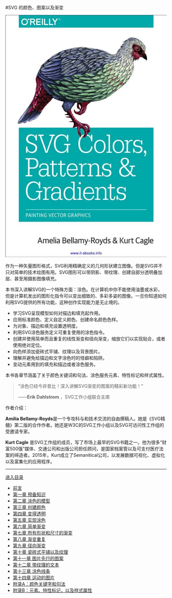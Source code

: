 #SVG 的颜色、图案以及渐变


![](img/cover.jpg?raw=true)


作为一种矢量图形格式，SVG利用精确定义的几何形状建立图像。但是SVG并不只对简单的技术绘图有用。SVG图形可以带阴影、带纹理、创建自部分透明叠加层、甚至用摄影图像填充。

本书深入讲解SVG的一个特殊方面：涂色。在计算机中你不能使用油墨或水彩，但是计算机发出的图形化指令可以变出细致的、多彩多姿的图像。一旦你知道如何利用SVG提供的所有功能，这种创作实现能力是无止境的。

- 学习SVG呈现模型如何对描边和填充起作用。
- 应用标准颜色、定义自定义颜色、创建命名颜色色样。
- 为对象、描边和填充设置透明度。
- 利用SVG涂色服务定义可重复使用的涂色指令。
- 创建并使用简单而且重复的线性渐变和径向渐变，缩放它们以实现贴合，或者使用绝对定位。
- 向色样添加瓷砖式平铺、纹理以及背景图片。
- 理解并避免给描边和文字涂色时的怪癖和陷阱。
- 变动元素用到的填充和描边或者涂色服务。

本书各章节涵盖了关于颜色关键词和句法、涂色服务元素、特性标记和样式属性。

> “涂色已经今非昔比！深入讲解SVG渐变的图案的精彩新功能！”
> 
> ——**Erik Dahlstrom** ，SVG工作小组联合主席

作者介绍：

**Amilia Bellamy-Royds**是一个专攻科与和技术交流的自由撰稿人。她是《SVG精髓》第二版的合作作者。她还是W3C的SVG工作小组以及SVG可访问性工作组的受邀请专家。

**Kurt Cagle** 是SVG工作组的成员，写了市场上最早的SVG书籍之一。他为很多“财富500强”媒体、交通公司和出版公司担任顾问，是国家档案管以及可支付医疗法案的缔造者。2015年，Kurt成立了Semanitical公司，以发展数据可视化、虚拟化以及富集化的应用程序。

------------------

[进入目录](toc.md)

- [前言](0.md)
- [第一章 预备知识](1.md)
- [第二章 涂色的模型](2.md)
- [第三章 创建颜色](3.md)
- [第四章 变得透明](4.md)
- [第五章 实现涂色](5.md)
- [第六章 简单渐变](6.md)
- [第七章 所有形状和尺寸的渐变](7.md)
- [第八章 渐变重复](8.md)
- [第九章 径向渐变](9.md)
- [第十章 瓷砖式平铺以及纹理](10.md)
- [第十一章 图片先行的图案](11.md)
- [第十二章 带纹理的文本](12.md)
- [第十三章 涂色线条](13.md)
- [第十四章 运动的图片](14.md)
- [附录A：颜色关键字和句法](A.md)
- [附录B：元素、特性标记，以及样式属性](B.md)
